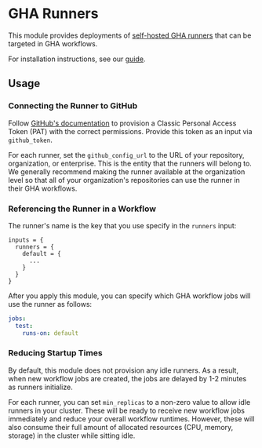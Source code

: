 # GHA Runners

This module provides deployments of [self-hosted GHA runners](https://docs.github.com/en/actions/hosting-your-own-runners/managing-self-hosted-runners-with-actions-runner-controller/deploying-runner-scale-sets-with-actions-runner-controller) 
that can be targeted in GHA workflows.

For installation instructions, see our [guide](/main/guides/addons/github-actions/installing).

## Usage

### Connecting the Runner to GitHub

Follow [GitHub's documentation](https://docs.github.com/en/actions/hosting-your-own-runners/managing-self-hosted-runners-with-actions-runner-controller/authenticating-to-the-github-api#authenticating-arc-with-a-personal-access-token-classic) to provision a
Classic Personal Access Token (PAT) with the correct permissions. Provide this token
as an input via `github_token`.

For each runner, 
set the `github_config_url` to the URL of your repository, organization, or enterprise. This is the entity
that the runners will belong to. We generally recommend making the runner available at the organization level
so that all of your organization's repositories can use the runner in their GHA workflows.

### Referencing the Runner in a Workflow

The runner's name is the key that you use specify in the `runners` input:

```hcl
inputs = {
  runners = {
    default = {
      ...
    }
  }
}
```

After you apply this module, you can specify which GHA workflow jobs will use the runner as follows:

```yaml
jobs:
  test:
    runs-on: default
```

### Reducing Startup Times

By default, this module does not provision any idle runners. As a result, when new workflow jobs are created,
the jobs are delayed by 1-2 minutes as runners initialize. 

For each runner, you can set `min_replicas` to a non-zero value to allow idle runners in your cluster. These
will be ready to receive new workflow jobs immediately and reduce your overall workflow runtimes.
However, these will also consume their full amount of allocated resources (CPU, memory, storage)
in the cluster while sitting idle.